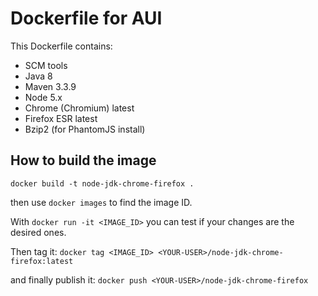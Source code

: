 # Dockerfile for AUI

This Dockerfile contains:

* SCM tools
* Java 8
* Maven 3.3.9
* Node 5.x
* Chrome (Chromium) latest
* Firefox ESR latest
* Bzip2 (for PhantomJS install)

## How to build the image
```
docker build -t node-jdk-chrome-firefox .
```

then use `docker images` to find the image ID.

With `docker run -it <IMAGE_ID>` you can test if your changes are the desired ones.

Then tag it: `docker tag <IMAGE_ID> <YOUR-USER>/node-jdk-chrome-firefox:latest`

and finally publish it: `docker push <YOUR-USER>/node-jdk-chrome-firefox`